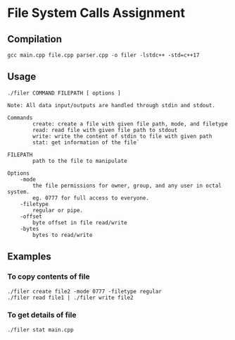 # File System Calls Assignment

## Compilation
```
gcc main.cpp file.cpp parser.cpp -o filer -lstdc++ -std=c++17
```

## Usage
```
./filer COMMAND FILEPATH [ options ]

Note: All data input/outputs are handled through stdin and stdout.

Commands
        create: create a file with given file path, mode, and filetype
        read: read file with given file path to stdout
        write: write the content of stdin to file with given path
        stat: get information of the file`

FILEPATH
        path to the file to manipulate

Options
    -mode
        the file permissions for owner, group, and any user in octal system.
        eg. 0777 for full access to everyone.
    -filetype
        regular or pipe.
    -offset
        byte offset in file read/write
    -bytes
        bytes to read/write
```

## Examples

### To copy contents of file
```
./filer create file2 -mode 0777 -filetype regular
./filer read file1 | ./filer write file2
```

### To get details of file
```
./filer stat main.cpp
```
